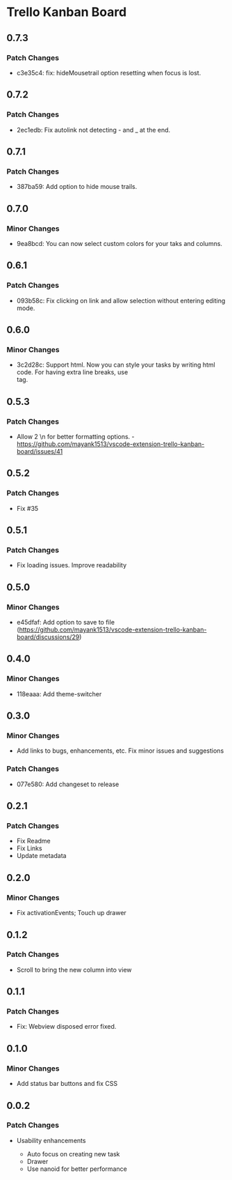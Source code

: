 # Trello Kanban Board

## 0.7.3

### Patch Changes

- c3e35c4: fix: hideMousetrail option resetting when focus is lost.

## 0.7.2

### Patch Changes

- 2ec1edb: Fix autolink not detecting - and \_ at the end.

## 0.7.1

### Patch Changes

- 387ba59: Add option to hide mouse trails.

## 0.7.0

### Minor Changes

- 9ea8bcd: You can now select custom colors for your taks and columns.

## 0.6.1

### Patch Changes

- 093b58c: Fix clicking on link and allow selection without entering editing mode.

## 0.6.0

### Minor Changes

- 3c2d28c: Support html. Now you can style your tasks by writing html code. For having extra line breaks, use <br /> tag.

## 0.5.3

### Patch Changes

- Allow 2 \n for better formatting options. - https://github.com/mayank1513/vscode-extension-trello-kanban-board/issues/41

## 0.5.2

### Patch Changes

- Fix #35

## 0.5.1

### Patch Changes

- Fix loading issues. Improve readability

## 0.5.0

### Minor Changes

- e45dfaf: Add option to save to file (https://github.com/mayank1513/vscode-extension-trello-kanban-board/discussions/29)

## 0.4.0

### Minor Changes

- 118eaaa: Add theme-switcher

## 0.3.0

### Minor Changes

- Add links to bugs, enhancements, etc. Fix minor issues and suggestions

### Patch Changes

- 077e580: Add changeset to release

## 0.2.1

### Patch Changes

- Fix Readme
- Fix Links
- Update metadata

## 0.2.0

### Minor Changes

- Fix activationEvents; Touch up drawer

## 0.1.2

### Patch Changes

- Scroll to bring the new column into view

## 0.1.1

### Patch Changes

- Fix: Webview disposed error fixed.

## 0.1.0

### Minor Changes

- Add status bar buttons and fix CSS

## 0.0.2

### Patch Changes

- Usability enhancements

  - Auto focus on creating new task
  - Drawer
  - Use nanoid for better performance
